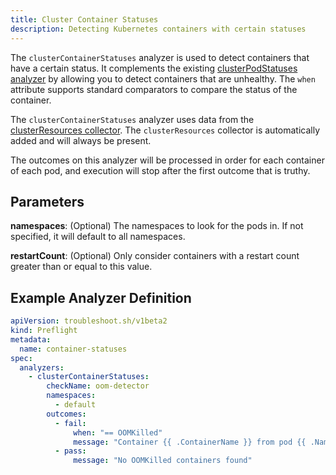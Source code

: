 ```yaml
---
title: Cluster Container Statuses
description: Detecting Kubernetes containers with certain statuses
---
```


The `clusterContainerStatuses` analyzer is used to detect containers that have a certain status. It complements the existing [clusterPodStatuses analyzer](./cluster-pod-statuses) by allowing you to detect containers that are unhealthy.
The `when` attribute supports standard comparators to compare the status of the container.

The `clusterContainerStatuses` analyzer uses data from the [clusterResources collector](https://troubleshoot.sh/collect/cluster-resources).
The `clusterResources` collector is automatically added and will always be present.

The outcomes on this analyzer will be processed in order for each container of each pod, and execution will stop after the first outcome that is truthy.

## Parameters

**namespaces**: (Optional) The namespaces to look for the pods in. If not specified, it will default to all namespaces.

**restartCount**: (Optional) Only consider containers with a restart count greater than or equal to this value.

## Example Analyzer Definition

```yaml
apiVersion: troubleshoot.sh/v1beta2
kind: Preflight
metadata:
  name: container-statuses
spec:
  analyzers:
    - clusterContainerStatuses:
        checkName: oom-detector
        namespaces:
          - default
        outcomes:
          - fail:
              when: "== OOMKilled"
              message: "Container {{ .ContainerName }} from pod {{ .Namespace }}/{{ .PodName }} has OOMKilled"
          - pass:
              message: "No OOMKilled containers found"
```
